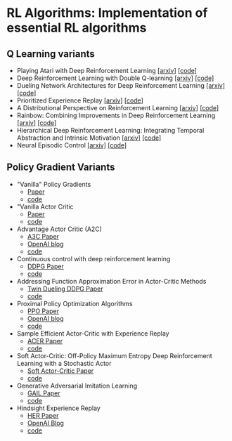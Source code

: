 # RL Algorithms: Implementation of essential RL algorithms
## Q Learning variants 
* Playing Atari with Deep Reinforcement Learning [[arxiv]](https://www.cs.toronto.edu/~vmnih/docs/dqn.pdf) [[code]](#)
* Deep Reinforcement Learning with Double Q-learning [[arxiv]](https://arxiv.org/abs/1509.06461) [[code]](https://github.com/higgsfield/RL-Adventure/blob/master/2.double%20dqn.ipynb)
* Dueling Network Architectures for Deep Reinforcement Learning [[arxiv]](https://arxiv.org/abs/1511.06581) [[code]](#)
* Prioritized Experience Replay [[arxiv]](https://arxiv.org/abs/1511.05952) [[code]](#)
* A Distributional Perspective on Reinforcement Learning [[arxiv]](https://arxiv.org/pdf/1707.06887.pdf) [[code]](#)
* Rainbow: Combining Improvements in Deep Reinforcement Learning [[arxiv]](https://arxiv.org/abs/1710.02298) [[code]](#)
* Hierarchical Deep Reinforcement Learning: Integrating Temporal Abstraction and Intrinsic Motivation  [[arxiv]](https://arxiv.org/abs/1604.06057) [[code]](#)
* Neural Episodic Control [[arxiv]](https://arxiv.org/pdf/1703.01988.pdf) [[code]](#)

## Policy Gradient Variants
* "Vanilla" Policy Gradients
  - [Paper](https://papers.nips.cc/paper/1713-policy-gradient-methods-for-reinforcement-learning-with-function-approximation.pdf)
  - [code](#)
* "Vanilla Actor Critic
  - [Paper](https://papers.nips.cc/paper/1786-actor-critic-algorithms.pdf)
  - [code](#)
* Advantage Actor Critic (A2C)
  - [A3C Paper](https://arxiv.org/pdf/1602.01783.pdf) 
  - [OpenAI blog](https://blog.openai.com/baselines-acktr-a2c/#a2canda3c)
  - [code](#)
* Continuous control with deep reinforcement learning
  - [DDPG Paper](https://arxiv.org/abs/1509.02971)
  - [code](#)
* Addressing Function Approximation Error in Actor-Critic Methods
  - [Twin Dueling DDPG Paper](https://arxiv.org/abs/1802.09477)
  - [code](#)
* Proximal Policy Optimization Algorithms 
  - [PPO Paper](https://arxiv.org/abs/1707.06347)
  - [OpenAI blog](https://blog.openai.com/openai-baselines-ppo/)
  - [code](#)
* Sample Efficient Actor-Critic with Experience Replay 
  - [ACER Paper](https://arxiv.org/abs/1611.01224)
  - [code](#)
* Soft Actor-Critic: Off-Policy Maximum Entropy Deep Reinforcement Learning with a Stochastic Actor 
  - [Soft Actor-Critic Paper](https://arxiv.org/abs/1801.01290)
  - [code](#)
* Generative Adversarial Imitation Learning 
  - [GAIL Paper](https://arxiv.org/abs/1606.03476)
  - [code](#)
* Hindsight Experience Replay
  - [HER Paper](https://arxiv.org/abs/1707.01495)
  - [OpenAI Blog](https://blog.openai.com/ingredients-for-robotics-research/#understandingher)
  - [code](#)
